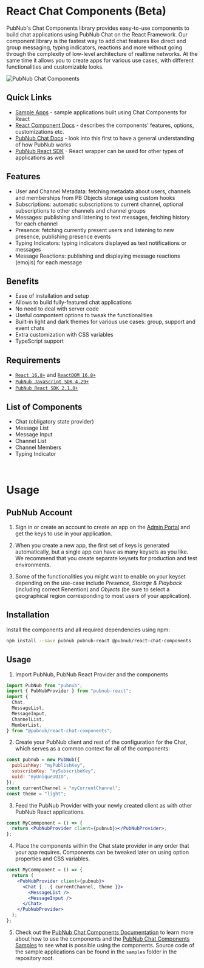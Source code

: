 # React Chat Components (Beta)

PubNub's Chat Components library provides easy-to-use components to build chat applications using PubNub Chat on the React Framework. Our component library is the fastest way to add chat features like direct and group messaging, typing indicators, reactions and more without going through the complexity of low-level architecture of realtime networks. At the same time it allows you to create apps for various use cases, with different functionalities and customizable looks.

![PubNub Chat Components](https://i.imgur.com/CydXVNT.png)

## Quick Links

- [Sample Apps](https://pubnub.github.io/react-chat-components/samples) - sample
  applications built using Chat Components for React
- [React Component Docs](https://pubnub.github.io/react-chat-components/docs) - describes
  the components' features, options, customizations etc.
- [PubNub Chat Docs](https://www.pubnub.com/docs/chat/overview) - look into this first to
  have a general understanding of how PubNub works
- [PubNub React SDK](https://www.pubnub.com/docs/chat/react/setup) - React wrapper can
  be used for other types of applications as well

## Features

- User and Channel Metadata: fetching metadata about users, channels and memberships from PB Objects storage using custom hooks
- Subscriptions: automatic subscriptions to current channel, optional subscriptions to other channels and channel groups
- Messages: publishing and listening to text messages, fetching history for each channel
- Presence: fetching currently present users and listening to new presence, publishing presence events
- Typing Indicators: typing indicators displayed as text notifications or messages
- Message Reactions: publishing and displaying message reactions (emojis) for each message

## Benefits

- Ease of installation and setup
- Allows to build fully-featured chat applications
- No need to deal with server code
- Useful compontent options to tweak the functionalities
- Built-in light and dark themes for various use cases: group, support and event chats
- Extra customization with CSS variables
- TypeScript support

## Requirements

- [`React 16.8+`](https://reactjs.org/docs/getting-started.html) and [`ReactDOM 16.8+`](https://reactjs.org/docs/react-dom.html)
- [`PubNub JavaScript SDK 4.29+`](https://www.pubnub.com/docs/sdks/javascript)
- [`PubNub React SDK 2.1.0+`](https://www.pubnub.com/docs/sdks/javascript/react/)

## List of Components

- Chat (obligatory state provider)
- Message List
- Message Input
- Channel List
- Channel Members
- Typing Indicator

<br />

# Usage

## PubNub Account

1. Sign in or create an account to create an app on the [Admin Portal](https://dashboard.pubnub.com/) and get the keys to use in your
   application.

2. When you create a new app, the first set of keys is generated automatically, but a single app can
   have as many keysets as you like. We recommend that you create separate keysets for production and
   test environments.

3. Some of the functionalities you might want to enable on your keyset depending on the use-case
   include _Presence_, _Storage & Playback_ (including correct Renention) and _Objects_ (be sure to
   select a geographical region corresponding to most users of your application).

## Installation

Install the components and all required dependencies using npm:

```bash
npm install --save pubnub pubnub-react @pubnub/react-chat-components
```

## Usage

1. Import PubNub, PubNub React Provider and the components

```js
import PubNub from "pubnub";
import { PubNubProvider } from "pubnub-react";
import {
  Chat,
  MessageList,
  MessageInput,
  ChannelList,
  MemberList,
} from "@pubnub/react-chat-components";
```

2. Create your PubNub client and rest of the configuration for the Chat, which serves as a
   common context for all of the components:

```jsx
const pubnub = new PubNub({
  publishKey: "myPublishKey",
  subscribeKey: "mySubscribeKey",
  uuid: "myUniqueUUID",
});
const currentChannel = "myCurrentChannel";
const theme = "light";
```

3. Feed the PubNub Provider with your newly created client as with other PubNub React applications.

```jsx
const MyCommponent = () => {
  return <PubNubProvider client={pubnub}></PubNubProvider>;
};
```

4. Place the components within the Chat state provider in any order that your app requires. Components
   can be tweaked later on using option properties and CSS variables.

```jsx
const MyCommponent = () => {
  return (
    <PubNubProvider client={pubnub}>
      <Chat {...{ currentChannel, theme }}>
        <MessageList />
        <MessageInput />
      </Chat>
    </PubNubProvider>
  );
};
```

5. Check out the [PubNub Chat Components Documentation](https://pubnub.github.io/react-chat-components/docs)
   to learn more about how to use the components and the [PubNub Chat Components Samples](https://pubnub.github.io/react-chat-components/samples) to see what is possible using the components. Source code of the sample applications can be found in the `samples` folder in the repository root.
